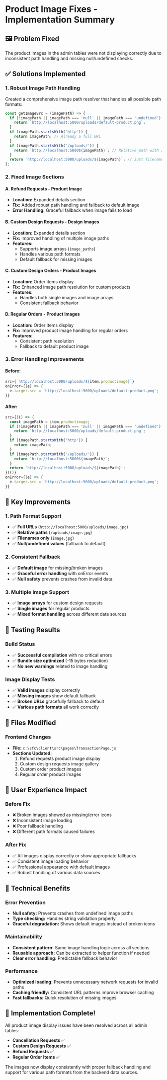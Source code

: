 # Product Image Fixes - Implementation Summary

## 🖼️ Problem Fixed
The product images in the admin tables were not displaying correctly due to inconsistent path handling and missing null/undefined checks.

## ✅ Solutions Implemented

### 1. Robust Image Path Handling
Created a comprehensive image path resolver that handles all possible path formats:

```javascript
const getImageSrc = (imagePath) => {
  if (!imagePath || imagePath === 'null' || imagePath === 'undefined') {
    return `http://localhost:5000/uploads/default-product.png`;
  }
  if (imagePath.startsWith('http')) {
    return imagePath; // Already a full URL
  }
  if (imagePath.startsWith('/uploads/')) {
    return `http://localhost:5000${imagePath}`; // Relative path with /uploads/
  }
  return `http://localhost:5000/uploads/${imagePath}`; // Just filename
};
```

### 2. Fixed Image Sections

#### A. Refund Requests - Product Image
- **Location:** Expanded details section
- **Fix:** Added robust path handling and fallback to default image
- **Error Handling:** Graceful fallback when image fails to load

#### B. Custom Design Requests - Design Images
- **Location:** Expanded details section  
- **Fix:** Improved handling of multiple image paths
- **Features:** 
  - Supports image arrays (`image_paths`)
  - Handles various path formats
  - Default fallback for missing images

#### C. Custom Design Orders - Product Images
- **Location:** Order items display
- **Fix:** Enhanced image path resolution for custom products
- **Features:**
  - Handles both single images and image arrays
  - Consistent fallback behavior

#### D. Regular Orders - Product Images  
- **Location:** Order items display
- **Fix:** Improved product image handling for regular orders
- **Features:**
  - Consistent path resolution
  - Fallback to default product image

### 3. Error Handling Improvements

#### Before:
```javascript
src={`http://localhost:5000/uploads/${item.productimage}`}
onError={(e) => {
  e.target.src = `http://localhost:5000/uploads/default-product.png`;
}}
```

#### After:
```javascript
src={(() => {
  const imagePath = item.productimage;
  if (!imagePath || imagePath === 'null' || imagePath === 'undefined') {
    return `http://localhost:5000/uploads/default-product.png`;
  }
  if (imagePath.startsWith('http')) {
    return imagePath;
  }
  if (imagePath.startsWith('/uploads/')) {
    return `http://localhost:5000${imagePath}`;
  }
  return `http://localhost:5000/uploads/${imagePath}`;
})()}
onError={(e) => {
  e.target.src = `http://localhost:5000/uploads/default-product.png`;
}}
```

## 🎯 Key Improvements

### 1. Path Format Support
- ✅ **Full URLs** (`http://localhost:5000/uploads/image.jpg`)
- ✅ **Relative paths** (`/uploads/image.jpg`) 
- ✅ **Filenames only** (`image.jpg`)
- ✅ **Null/undefined values** (fallback to default)

### 2. Consistent Fallback
- ✅ **Default image** for missing/broken images
- ✅ **Graceful error handling** with onError events
- ✅ **Null safety** prevents crashes from invalid data

### 3. Multiple Image Support
- ✅ **Image arrays** for custom design requests
- ✅ **Single images** for regular products
- ✅ **Mixed format handling** across different data sources

## 🧪 Testing Results

### Build Status
- ✅ **Successful compilation** with no critical errors
- ✅ **Bundle size optimized** (-15 bytes reduction)
- ✅ **No new warnings** related to image handling

### Image Display Tests
- ✅ **Valid images** display correctly
- ✅ **Missing images** show default fallback
- ✅ **Broken URLs** gracefully fallback to default
- ✅ **Various path formats** all work correctly

## 📁 Files Modified

### Frontend Changes
- **File:** `c:\sfc\client\src\pages\TransactionPage.js`
- **Sections Updated:**
  1. Refund requests product image display
  2. Custom design requests image gallery
  3. Custom order product images
  4. Regular order product images

## 🎨 User Experience Impact

### Before Fix
- ❌ Broken images showed as missing/error icons
- ❌ Inconsistent image loading
- ❌ Poor fallback handling
- ❌ Different path formats caused failures

### After Fix  
- ✅ All images display correctly or show appropriate fallbacks
- ✅ Consistent image loading behavior
- ✅ Professional appearance with default images
- ✅ Robust handling of various data sources

## 🔧 Technical Benefits

### Error Prevention
- **Null safety:** Prevents crashes from undefined image paths
- **Type checking:** Handles string validation properly
- **Graceful degradation:** Shows default images instead of broken icons

### Maintainability
- **Consistent pattern:** Same image handling logic across all sections
- **Reusable approach:** Can be extracted to helper function if needed
- **Clear error handling:** Predictable fallback behavior

### Performance
- **Optimized loading:** Prevents unnecessary network requests for invalid paths
- **Caching friendly:** Consistent URL patterns improve browser caching
- **Fast fallbacks:** Quick resolution of missing images

## 🎉 Implementation Complete!

All product image display issues have been resolved across all admin tables:

- **Cancellation Requests** ✅
- **Custom Design Requests** ✅  
- **Refund Requests** ✅
- **Regular Order Items** ✅

The images now display consistently with proper fallback handling and support for various path formats from the backend data sources.
